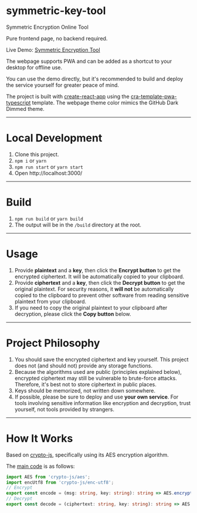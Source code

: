 # symmetric-key-tool
Symmetric Encryption Online Tool

Pure frontend page, no backend required.

Live Demo: [Symmetric Encryption Tool](https://encode.zggmd.com/)

The webpage supports PWA and can be added as a shortcut to your desktop for offline use.

You can use the demo directly, but it's recommended to build and deploy the service yourself for greater peace of mind.

The project is built with [create-react-app](https://create-react-app.dev/) using the [cra-template-pwa-typescript](https://www.npmjs.com/package/cra-template-pwa-typescript) template. The webpage theme color mimics the GitHub Dark Dimmed theme.

---

# Local Development
1. Clone this project.
2. `npm i` or `yarn`
3. `npm run start` or `yarn start`
4. Open http://localhost:3000/

---

# Build
1. `npm run build` or `yarn build`
2. The output will be in the `/build` directory at the root.

---

# Usage
1. Provide **plaintext** and a **key**, then click the **Encrypt button** to get the encrypted ciphertext. It will be automatically copied to your clipboard.
2. Provide **ciphertext** and a **key**, then click the **Decrypt button** to get the original plaintext. For security reasons, it **will not** be automatically copied to the clipboard to prevent other software from reading sensitive plaintext from your clipboard.
3. If you need to copy the original plaintext to your clipboard after decryption, please click the **Copy button** below.

---

# Project Philosophy
1. You should save the encrypted ciphertext and key yourself. This project does not (and should not) provide any storage functions.
2. Because the algorithms used are public (principles explained below), encrypted ciphertext may still be vulnerable to brute-force attacks. Therefore, it's best not to store ciphertext in public places.
3. Keys should be memorized, not written down somewhere.
4. If possible, please be sure to deploy and use **your own service**. For tools involving sensitive information like encryption and decryption, trust yourself, not tools provided by strangers.

---

# How It Works
Based on [crypto-js](https://github.com/brix/crypto-js), specifically using its AES encryption algorithm.

The [main code](https://github.com/zggmd/symmetric-key-tool/blob/main/src/utils/helper.ts#L4) is as follows:
```typescript
import AES from 'crypto-js/aes';
import encUtf8 from 'crypto-js/enc-utf8';
// Encrypt
export const encode = (msg: string, key: string): string => AES.encrypt(msg, key).toString();
// Decrypt
export const decode = (ciphertext: string, key: string): string => AES.decrypt(ciphertext, key).toString(encUtf8)
